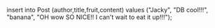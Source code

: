 insert into Post (author,title,fruit,content) values ("Jacky", "DB cool!!!", "banana", "OH wow SO NICE!! I can't wait to eat it up!!!");